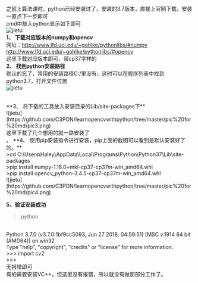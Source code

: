 ﻿之前上算法课时，python已经安装过了，安装的3.7版本，直接上官网下载，安装一直点下一步即可
<br>
cmd中敲入python显示如下即可
<br>![jietu](https://github.com/C3PON/learnopencvwithpython/tree/master/pic%20for%20md/pic1.png)
<br>
**1、	下载对应版本的numpy和opencv**
<br>
网址：http://www.lfd.uci.edu/~gohlke/pythonlibs/#numpy
<br>
http://www.lfd.uci.edu/~gohlke/pythonlibs/#opencv
<br>
这里下载对应版本即可，带cp37字样的
<br>
**2、	找到python安装路径**
<br>
默认的忘了，常用的安装路径C:/里没有，这时可以在程序列表中找到python3.7，打开文件位置
<br>![jietu](https://github.com/C3PON/learnopencvwithpython/tree/master/pic%20for%20md/pic2.png)
<br>
 
<br>
**3、	将下载的工具放入安装目录的Lib/site-packages下**
<br>![jietu](https://github.com/C3PON/learnopencvwithpython/tree/master/pic%20for%20md/pic3.png)
<br>
这里下载了几个想用的就一路安装了
<br>。
**4、	使用pip安装指令进行安装，pip上面的截图可以看到是默认安装好了的。**
<br>
>cd C:\Users\Haley\AppData\Local\Programs\Python\Python37\Lib\site-packages
<br>
>pip install numpy-1.16.0+mkl-cp37-cp37m-win_amd64.whl
<br>
>pip install opencv_python-3.4.5-cp37-cp37m-win_amd64.whl
<br>![jietu](https://github.com/C3PON/learnopencvwithpython/tree/master/pic%20for%20md/pic4.png)
<br>

**5、验证安装成功**
<br>
>python
<br>
Python 3.7.0 (v3.7.0:1bf9cc5093, Jun 27 2018, 04:59:51) [MSC v.1914 64 bit (AMD64)] on win32
<br>
Type "help", "copyright", "credits" or "license" for more information.
<br>
>>> import cv2
<br>
>>>
<br>
无报错即可
<br>
有的需要安装VC++，但这里没有报错，所以就没有做那部分工作了。
<br>
